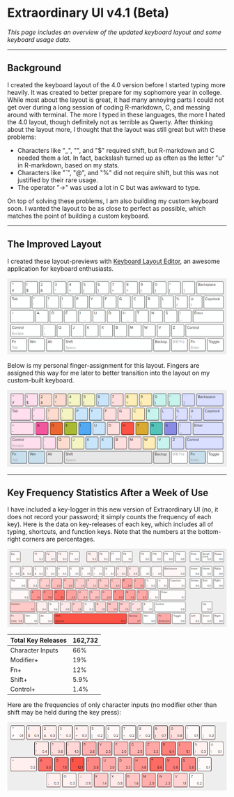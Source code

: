 # Extraordinary UI v4.1 (Beta)

*This page includes an overview of the updated keyboard layout and some keyboard usage data.*

***
## Background

I created the keyboard layout of the 4.0 version before I started typing more heavily. It was created to better prepare for my sophomore year in college. While most about the layout is great, it had many annoying parts I could not get over during a long session of coding R-markdown, C, and messing around with terminal. The more I typed in these languages, the more I hated the 4.0 layout, though definitely not as terrible as Qwerty. After thinking about the layout more, I thought that the layout was still great but with these problems:
* Characters like "_", "\", and "$" required shift, but R-markdown and C needed them a lot. In fact, backslash turned up as often as the letter "u" in R-markdown, based on my stats.
* Characters like "`", "@", and "%" did not require shift, but this was not justified by their rare usage.
* The operator "->" was used a lot in C but was awkward to type.

On top of solving these problems, I am also building my custom keyboard soon. I wanted the layout to be as close to perfect as possible, which matches the point of building a custom keyboard.

***
## The Improved Layout

I created these layout-previews with [Keyboard Layout Editor](http://www.keyboard-layout-editor.com/#/gists/ebbbc4f0b8260dfac7d33e087b100bbb), an awesome application for keyboard enthusiasts.

![v4.1 Basic Layout](https://raw.githubusercontent.com/asianboii-chen/AsianboiisUI/master/4.1/4.1_basic_layout.png)

Below is my personal finger-assignment for this layout. Fingers are assigned this way for me later to better transition into the layout on my custom-built keyboard.

![v4.1 Layout Finger Assignment](https://raw.githubusercontent.com/asianboii-chen/AsianboiisUI/master/4.1/4.1_finger_assignment.png)

***
## Key Frequency Statistics After a Week of Use

I have included a key-logger in this new version of Extraordinary UI (no, it does not record your password; it simply counts the frequency of each key). Here is the data on key-releases of each key, which includes all of typing, shortcuts, and function keys. Note that the numbers at the bottom-right corners are percentages.

![v4.1 Basic Layout](https://raw.githubusercontent.com/asianboii-chen/AsianboiisUI/master/4.1/4.1_one_week_total_stats.png)

| Total Key Releases | 162,732 |
|--------------------|---------|
| Character Inputs   | 66%     |
| Modifier+          | 19%     |
| Fn+                | 12%     |
| Shift+             | 5.9%    |
| Control+           | 1.4%    |

Here are the frequencies of only character inputs (no modifier other than shift may be held during the key press):

![v4.1 Basic Layout](https://raw.githubusercontent.com/asianboii-chen/AsianboiisUI/master/4.1/4.1_one_week_char_stats.png)

